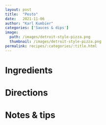 ```yaml
---
layout: post
title:  "Pesto"
date:   2021-11-06
author: "Karl Kumbier"
categories: ['Sauces & dips']
image:
  path: /images/detroit-style-pizza.png
  thumbnail: /images/detroit-style-pizza.png
permalink: recipes/:categories/:title.html
---
```


# Ingredients

# Directions

# Notes & tips
